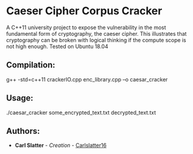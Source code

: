 # Caeser Cipher Corpus Cracker
 A C++11 university project to expose the vulnerability in the most fundamental form of cryptography, the caeser cipher. This illustrates that cryptography can be broken with logical thinking if the compute scope is not high enough. Tested on Ubuntu 18.04

 ## Compilation:
 g++ -std=c++11 crackerIO.cpp enc_library.cpp –o caesar_cracker

 ## Usage:
 ./caesar_cracker some_encrypted_text.txt decrypted_text.txt

 ## Authors:

* **Carl Slatter** - *Creation* - [Carlslatter16](https://github.com/carlslatter16)

